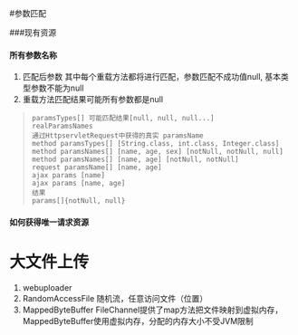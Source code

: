 #参数匹配

###现有资源

#### 所有参数名称
1. 匹配后参数 其中每个重载方法都将进行匹配，参数匹配不成功值null, 基本类型参数不能为null
2. 重载方法匹配结果可能所有参数都是null
> ```
> paramsTypes[] 可能匹配结果[null, null, null...]
> realParamsNames 
> 通过HttpservletRequest中获得的真实 paramsName
> method paramsTypes[] [String.class, int.class, Integer.class]
> method paramsNames[] [name, age, sex] [notNull, notNull, null]
> method paramsNames[] [name, age] [notNull, notNull]
> request paramsName[] [name, age]
> ajax params [name]
> ajax params [name, age]
> 结果
> params[]{notNull, null}
> ```

#### 如何获得唯一请求资源


# 大文件上传
1. webuploader
2. RandomAccessFile 随机流，任意访问文件（位置）
3. MappedByteBuffer FileChannel提供了map方法把文件映射到虚拟内存，MappedByteBuffer使用虚拟内存，分配的内存大小不受JVM限制
